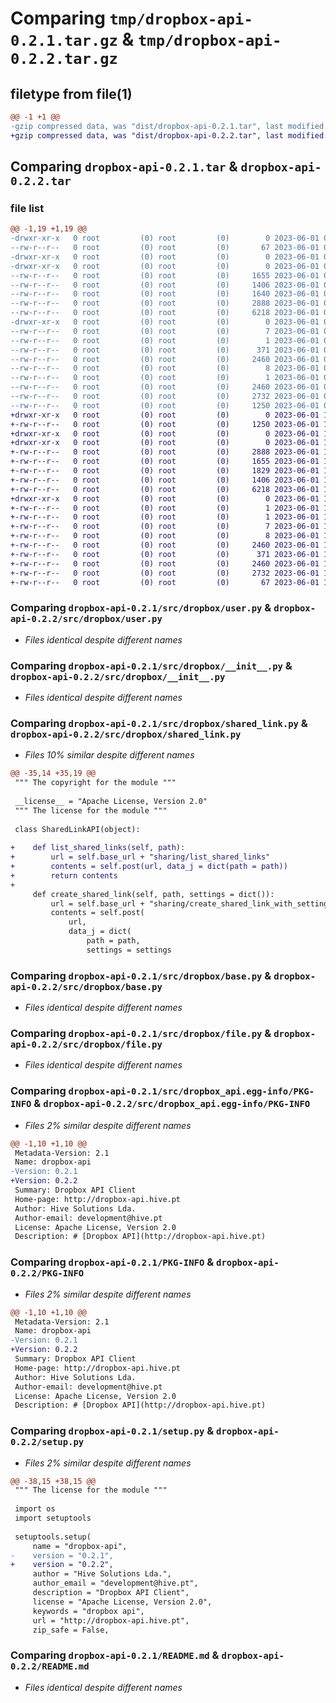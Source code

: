 # Comparing `tmp/dropbox-api-0.2.1.tar.gz` & `tmp/dropbox-api-0.2.2.tar.gz`

## filetype from file(1)

```diff
@@ -1 +1 @@
-gzip compressed data, was "dist/dropbox-api-0.2.1.tar", last modified: Thu Jun  1 03:13:41 2023, max compression
+gzip compressed data, was "dist/dropbox-api-0.2.2.tar", last modified: Thu Jun  1 10:18:09 2023, max compression
```

## Comparing `dropbox-api-0.2.1.tar` & `dropbox-api-0.2.2.tar`

### file list

```diff
@@ -1,19 +1,19 @@
-drwxr-xr-x   0 root         (0) root         (0)        0 2023-06-01 03:13:41.000000 dropbox-api-0.2.1/
--rw-r--r--   0 root         (0) root         (0)       67 2023-06-01 03:13:41.000000 dropbox-api-0.2.1/setup.cfg
-drwxr-xr-x   0 root         (0) root         (0)        0 2023-06-01 03:13:41.000000 dropbox-api-0.2.1/src/
-drwxr-xr-x   0 root         (0) root         (0)        0 2023-06-01 03:13:41.000000 dropbox-api-0.2.1/src/dropbox/
--rw-r--r--   0 root         (0) root         (0)     1655 2023-06-01 03:13:35.000000 dropbox-api-0.2.1/src/dropbox/user.py
--rw-r--r--   0 root         (0) root         (0)     1406 2023-06-01 03:13:35.000000 dropbox-api-0.2.1/src/dropbox/__init__.py
--rw-r--r--   0 root         (0) root         (0)     1640 2023-06-01 03:13:35.000000 dropbox-api-0.2.1/src/dropbox/shared_link.py
--rw-r--r--   0 root         (0) root         (0)     2888 2023-06-01 03:13:35.000000 dropbox-api-0.2.1/src/dropbox/base.py
--rw-r--r--   0 root         (0) root         (0)     6218 2023-06-01 03:13:35.000000 dropbox-api-0.2.1/src/dropbox/file.py
-drwxr-xr-x   0 root         (0) root         (0)        0 2023-06-01 03:13:41.000000 dropbox-api-0.2.1/src/dropbox_api.egg-info/
--rw-r--r--   0 root         (0) root         (0)        7 2023-06-01 03:13:41.000000 dropbox-api-0.2.1/src/dropbox_api.egg-info/requires.txt
--rw-r--r--   0 root         (0) root         (0)        1 2023-06-01 03:13:41.000000 dropbox-api-0.2.1/src/dropbox_api.egg-info/dependency_links.txt
--rw-r--r--   0 root         (0) root         (0)      371 2023-06-01 03:13:41.000000 dropbox-api-0.2.1/src/dropbox_api.egg-info/SOURCES.txt
--rw-r--r--   0 root         (0) root         (0)     2460 2023-06-01 03:13:41.000000 dropbox-api-0.2.1/src/dropbox_api.egg-info/PKG-INFO
--rw-r--r--   0 root         (0) root         (0)        8 2023-06-01 03:13:41.000000 dropbox-api-0.2.1/src/dropbox_api.egg-info/top_level.txt
--rw-r--r--   0 root         (0) root         (0)        1 2023-06-01 03:13:37.000000 dropbox-api-0.2.1/src/dropbox_api.egg-info/not-zip-safe
--rw-r--r--   0 root         (0) root         (0)     2460 2023-06-01 03:13:41.000000 dropbox-api-0.2.1/PKG-INFO
--rw-r--r--   0 root         (0) root         (0)     2732 2023-06-01 03:13:35.000000 dropbox-api-0.2.1/setup.py
--rw-r--r--   0 root         (0) root         (0)     1250 2023-06-01 03:13:35.000000 dropbox-api-0.2.1/README.md
+drwxr-xr-x   0 root         (0) root         (0)        0 2023-06-01 10:18:09.000000 dropbox-api-0.2.2/
+-rw-r--r--   0 root         (0) root         (0)     1250 2023-06-01 10:18:03.000000 dropbox-api-0.2.2/README.md
+drwxr-xr-x   0 root         (0) root         (0)        0 2023-06-01 10:18:09.000000 dropbox-api-0.2.2/src/
+drwxr-xr-x   0 root         (0) root         (0)        0 2023-06-01 10:18:09.000000 dropbox-api-0.2.2/src/dropbox/
+-rw-r--r--   0 root         (0) root         (0)     2888 2023-06-01 10:18:03.000000 dropbox-api-0.2.2/src/dropbox/base.py
+-rw-r--r--   0 root         (0) root         (0)     1655 2023-06-01 10:18:03.000000 dropbox-api-0.2.2/src/dropbox/user.py
+-rw-r--r--   0 root         (0) root         (0)     1829 2023-06-01 10:18:03.000000 dropbox-api-0.2.2/src/dropbox/shared_link.py
+-rw-r--r--   0 root         (0) root         (0)     1406 2023-06-01 10:18:03.000000 dropbox-api-0.2.2/src/dropbox/__init__.py
+-rw-r--r--   0 root         (0) root         (0)     6218 2023-06-01 10:18:03.000000 dropbox-api-0.2.2/src/dropbox/file.py
+drwxr-xr-x   0 root         (0) root         (0)        0 2023-06-01 10:18:09.000000 dropbox-api-0.2.2/src/dropbox_api.egg-info/
+-rw-r--r--   0 root         (0) root         (0)        1 2023-06-01 10:18:09.000000 dropbox-api-0.2.2/src/dropbox_api.egg-info/dependency_links.txt
+-rw-r--r--   0 root         (0) root         (0)        1 2023-06-01 10:18:05.000000 dropbox-api-0.2.2/src/dropbox_api.egg-info/not-zip-safe
+-rw-r--r--   0 root         (0) root         (0)        7 2023-06-01 10:18:09.000000 dropbox-api-0.2.2/src/dropbox_api.egg-info/requires.txt
+-rw-r--r--   0 root         (0) root         (0)        8 2023-06-01 10:18:09.000000 dropbox-api-0.2.2/src/dropbox_api.egg-info/top_level.txt
+-rw-r--r--   0 root         (0) root         (0)     2460 2023-06-01 10:18:09.000000 dropbox-api-0.2.2/src/dropbox_api.egg-info/PKG-INFO
+-rw-r--r--   0 root         (0) root         (0)      371 2023-06-01 10:18:09.000000 dropbox-api-0.2.2/src/dropbox_api.egg-info/SOURCES.txt
+-rw-r--r--   0 root         (0) root         (0)     2460 2023-06-01 10:18:09.000000 dropbox-api-0.2.2/PKG-INFO
+-rw-r--r--   0 root         (0) root         (0)     2732 2023-06-01 10:18:03.000000 dropbox-api-0.2.2/setup.py
+-rw-r--r--   0 root         (0) root         (0)       67 2023-06-01 10:18:09.000000 dropbox-api-0.2.2/setup.cfg
```

### Comparing `dropbox-api-0.2.1/src/dropbox/user.py` & `dropbox-api-0.2.2/src/dropbox/user.py`

 * *Files identical despite different names*

### Comparing `dropbox-api-0.2.1/src/dropbox/__init__.py` & `dropbox-api-0.2.2/src/dropbox/__init__.py`

 * *Files identical despite different names*

### Comparing `dropbox-api-0.2.1/src/dropbox/shared_link.py` & `dropbox-api-0.2.2/src/dropbox/shared_link.py`

 * *Files 10% similar despite different names*

```diff
@@ -35,14 +35,19 @@
 """ The copyright for the module """
 
 __license__ = "Apache License, Version 2.0"
 """ The license for the module """
 
 class SharedLinkAPI(object):
 
+    def list_shared_links(self, path):
+        url = self.base_url + "sharing/list_shared_links"
+        contents = self.post(url, data_j = dict(path = path))
+        return contents
+
     def create_shared_link(self, path, settings = dict()):
         url = self.base_url + "sharing/create_shared_link_with_settings"
         contents = self.post(
             url,
             data_j = dict(
                 path = path,
                 settings = settings
```

### Comparing `dropbox-api-0.2.1/src/dropbox/base.py` & `dropbox-api-0.2.2/src/dropbox/base.py`

 * *Files identical despite different names*

### Comparing `dropbox-api-0.2.1/src/dropbox/file.py` & `dropbox-api-0.2.2/src/dropbox/file.py`

 * *Files identical despite different names*

### Comparing `dropbox-api-0.2.1/src/dropbox_api.egg-info/PKG-INFO` & `dropbox-api-0.2.2/src/dropbox_api.egg-info/PKG-INFO`

 * *Files 2% similar despite different names*

```diff
@@ -1,10 +1,10 @@
 Metadata-Version: 2.1
 Name: dropbox-api
-Version: 0.2.1
+Version: 0.2.2
 Summary: Dropbox API Client
 Home-page: http://dropbox-api.hive.pt
 Author: Hive Solutions Lda.
 Author-email: development@hive.pt
 License: Apache License, Version 2.0
 Description: # [Dropbox API](http://dropbox-api.hive.pt)
```

### Comparing `dropbox-api-0.2.1/PKG-INFO` & `dropbox-api-0.2.2/PKG-INFO`

 * *Files 2% similar despite different names*

```diff
@@ -1,10 +1,10 @@
 Metadata-Version: 2.1
 Name: dropbox-api
-Version: 0.2.1
+Version: 0.2.2
 Summary: Dropbox API Client
 Home-page: http://dropbox-api.hive.pt
 Author: Hive Solutions Lda.
 Author-email: development@hive.pt
 License: Apache License, Version 2.0
 Description: # [Dropbox API](http://dropbox-api.hive.pt)
```

### Comparing `dropbox-api-0.2.1/setup.py` & `dropbox-api-0.2.2/setup.py`

 * *Files 2% similar despite different names*

```diff
@@ -38,15 +38,15 @@
 """ The license for the module """
 
 import os
 import setuptools
 
 setuptools.setup(
     name = "dropbox-api",
-    version = "0.2.1",
+    version = "0.2.2",
     author = "Hive Solutions Lda.",
     author_email = "development@hive.pt",
     description = "Dropbox API Client",
     license = "Apache License, Version 2.0",
     keywords = "dropbox api",
     url = "http://dropbox-api.hive.pt",
     zip_safe = False,
```

### Comparing `dropbox-api-0.2.1/README.md` & `dropbox-api-0.2.2/README.md`

 * *Files identical despite different names*

